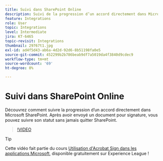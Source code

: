 ```yaml
---
title: Suivi dans SharePoint Online
description: Suivi de la progression d’un accord directement dans Microsoft Sharepoint
feature: Integrations
role: User
topic: Integrations
level: Intermediate
jira: KT-6465
topic-revisit: Integrations
thumbnail: 29767t1.jpg
exl-id: ad4f5d43-ab6a-4d2d-92d6-8b51198fa0e5
source-git-commit: 452299b2b786beab9df7a5019da4f3840d9cdec9
workflow-type: tm+mt
source-wordcount: '69'
ht-degree: 0%

---
```


# Suivi dans SharePoint Online

Découvrez comment suivre la progression d’un accord directement dans Microsoft SharePoint. Après avoir envoyé un document pour signature, vous pouvez suivre son statut sans jamais quitter SharePoint.

>[!VIDEO](https://video.tv.adobe.com/v/29767t1?quality=12&learn=on&hidetitle=true)

>[!TIP]
>
>Cette vidéo fait partie du cours [Utilisation d&#39;Acrobat Sign dans les applications Microsoft](https://experienceleague.adobe.com/?recommended=Sign-U-1-2020.2), disponible gratuitement sur Experience League !
